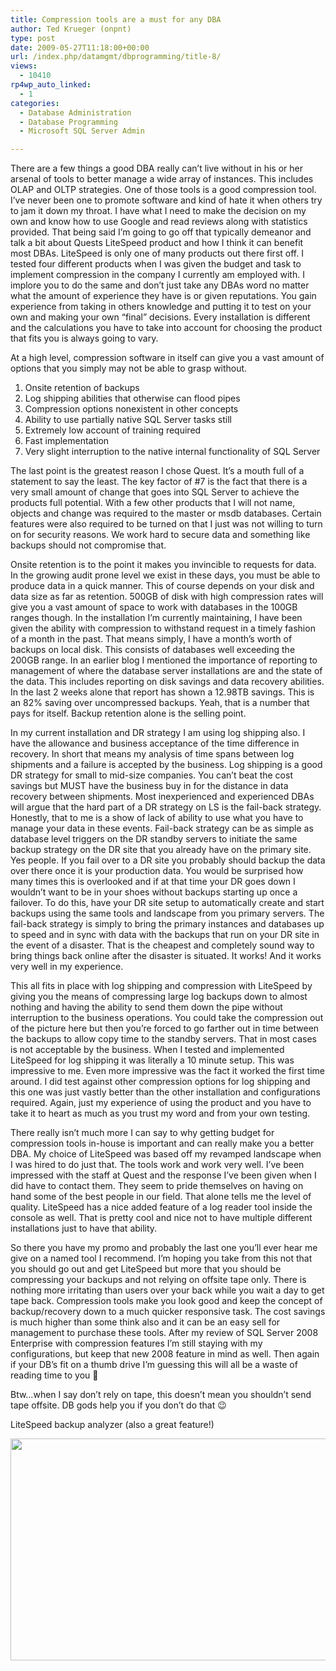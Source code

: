 ```yaml
---
title: Compression tools are a must for any DBA
author: Ted Krueger (onpnt)
type: post
date: 2009-05-27T11:18:00+00:00
url: /index.php/datamgmt/dbprogramming/title-8/
views:
  - 10410
rp4wp_auto_linked:
  - 1
categories:
  - Database Administration
  - Database Programming
  - Microsoft SQL Server Admin

---
```

There are a few things a good DBA really can&#8217;t live without in his or her arsenal of tools to better manage a wide array of instances. This includes OLAP and OLTP strategies. One of those tools is a good compression tool. I’ve never been one to promote software and kind of hate it when others try to jam it down my throat. I have what I need to make the decision on my own and know how to use Google and read reviews along with statistics provided. That being said I&#8217;m going to go off that typically demeanor and talk a bit about Quests LiteSpeed product and how I think it can benefit most DBAs. LiteSpeed is only one of many products out there first off. I tested four different products when I was given the budget and task to implement compression in the company I currently am employed with. I implore you to do the same and don&#8217;t just take any DBAs word no matter what the amount of experience they have is or given reputations. You gain experience from taking in others knowledge and putting it to test on your own and making your own “final” decisions. Every installation is different and the calculations you have to take into account for choosing the product that fits you is always going to vary. 

At a high level, compression software in itself can give you a vast amount of options that you simply may not be able to grasp without.

  1. Onsite retention of backups
  2. Log shipping abilities that otherwise can flood pipes
  3. Compression options nonexistent in other concepts
  4. Ability to use partially native SQL Server tasks still
  5. Extremely low account of training required
  6. Fast implementation
  7. Very slight interruption to the native internal functionality of SQL Server

The last point is the greatest reason I chose Quest. It’s a mouth full of a statement to say the least. The key factor of #7 is the fact that there is a very small amount of change that goes into SQL Server to achieve the products full potential. With a few other products that I will not name, objects and change was required to the master or msdb databases. Certain features were also required to be turned on that I just was not willing to turn on for security reasons. We work hard to secure data and something like backups should not compromise that.

Onsite retention is to the point it makes you invincible to requests for data. In the growing audit prone level we exist in these days, you must be able to produce data in a quick manner. This of course depends on your disk and data size as far as retention. 500GB of disk with high compression rates will give you a vast amount of space to work with databases in the 100GB ranges though. In the installation I’m currently maintaining, I have been given the ability with compression to withstand request in a timely fashion of a month in the past. That means simply, I have a month’s worth of backups on local disk. This consists of databases well exceeding the 200GB range. In an earlier blog I mentioned the importance of reporting to management of where the database server installations are and the state of the data. This includes reporting on disk savings and data recovery abilities. In the last 2 weeks alone that report has shown a 12.98TB savings. This is an 82% saving over uncompressed backups. Yeah, that is a number that pays for itself. Backup retention alone is the selling point. 

In my current installation and DR strategy I am using log shipping also. I have the allowance and business acceptance of the time difference in recovery. In short that means my analysis of time spans between log shipments and a failure is accepted by the business. Log shipping is a good DR strategy for small to mid-size companies. You can’t beat the cost savings but MUST have the business buy in for the distance in data recovery between shipments. Most inexperienced and experienced DBAs will argue that the hard part of a DR strategy on LS is the fail-back strategy. Honestly, that to me is a show of lack of ability to use what you have to manage your data in these events. Fail-back strategy can be as simple as database level triggers on the DR standby servers to initiate the same backup strategy on the DR site that you already have on the primary site. Yes people. If you fail over to a DR site you probably should backup the data over there once it is your production data. You would be surprised how many times this is overlooked and if at that time your DR goes down I wouldn’t want to be in your shoes without backups starting up once a failover. To do this, have your DR site setup to automatically create and start backups using the same tools and landscape from you primary servers. The fail-back strategy is simply to bring the primary instances and databases up to speed and in sync with data with the backups that run on your DR site in the event of a disaster. That is the cheapest and completely sound way to bring things back online after the disaster is situated. It works! And it works very well in my experience. 

This all fits in place with log shipping and compression with LiteSpeed by giving you the means of compressing large log backups down to almost nothing and having the ability to send them down the pipe without interruption to the business operations. You could take the compression out of the picture here but then you’re forced to go farther out in time between the backups to allow copy time to the standby servers. That in most cases is not acceptable by the business. When I tested and implemented LiteSpeed for log shipping it was literally a 10 minute setup. This was impressive to me. Even more impressive was the fact it worked the first time around. I did test against other compression options for log shipping and this one was just vastly better than the other installation and configurations required. Again, just my experience of using the product and you have to take it to heart as much as you trust my word and from your own testing. 

There really isn’t much more I can say to why getting budget for compression tools in-house is important and can really make you a better DBA. My choice of LiteSpeed was based off my revamped landscape when I was hired to do just that. The tools work and work very well. I’ve been impressed with the staff at Quest and the response I’ve been given when I did have to contact them. They seem to pride themselves on having on hand some of the best people in our field. That alone tells me the level of quality. LiteSpeed has a nice added feature of a log reader tool inside the console as well. That is pretty cool and nice not to have multiple different installations just to have that ability.
  
So there you have my promo and probably the last one you’ll ever hear me give on a named tool I recommend. I’m hoping you take from this not that you should go out and get LiteSpeed but more that you should be compressing your backups and not relying on offsite tape only. There is nothing more irritating than users over your back while you wait a day to get tape back. Compression tools make you look good and keep the concept of backup/recovery down to a much quicker responsive task. The cost savings is much higher than some think also and it can be an easy sell for management to purchase these tools. After my review of SQL Server 2008 Enterprise with compression features I’m still staying with my configurations, but keep that new 2008 feature in mind as well. Then again if your DB&#8217;s fit on a thumb drive I&#8217;m guessing this will all be a waste of reading time to you 🙂

Btw…when I say don’t rely on tape, this doesn’t mean you shouldn’t send tape offsite. DB gods help you if you don’t do that 😉

LiteSpeed backup analyzer (also a great feature!)

<div class="image_block">
  <img src="/wp-content/uploads/blogs/DataMgmt//litespeed.gif" alt="" title="" width="800" height="355" />
</div>